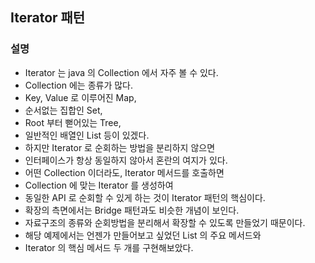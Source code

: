 ## Iterator 패턴

### 설명

- Iterator 는 java 의 Collection 에서 자주 볼 수 있다.
- Collection 에는 종류가 많다.
- Key, Value 로 이루어진 Map,
- 순서없는 집합인 Set,
- Root 부터 뻗어있는 Tree,
- 일반적인 배열인 List 등이 있겠다.
- 하지만 Iterator 로 순회하는 방법을 분리하지 않으면
- 인터페이스가 항상 동일하지 않아서 혼란의 여지가 있다.
- 어떤 Collection 이더라도, Iterator 메서드를 호출하면
- Collection 에 맞는 Iterator 를 생성하여
- 동일한 API 로 순회할 수 있게 하는 것이 Iterator 패턴의 핵심이다.
- 확장의 측면에서는 Bridge 패턴과도 비슷한 개념이 보인다.
- 자료구조의 종류와 순회방법을 분리해서 확장할 수 있도록 만들었기 때문이다.
- 해당 예제에서는 언젠가 만들어보고 싶었던 List 의 주요 메서드와
- Iterator 의 핵심 메서드 두 개를 구현해보았다.